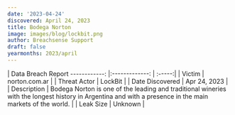 ```yaml
---
date: '2023-04-24'
discovered: April 24, 2023
title: Bodega Norton
image: images/blog/lockbit.png
author: Breachsense Support
draft: false
yearmonths: 2023/april
---
```



| Data Breach Report
------------:     |:-------------:    | :-----:|
| Victim      | norton.com.ar      | 
| Threat Actor      | LockBit      | 
| Date Discovered      | Apr 24, 2023      | 
| Description      | Bodega Norton is one of the leading and traditional wineries with the longest history in Argentina and with a presence in the main markets of the world.      | 
| Leak Size      | Unknown      | 

